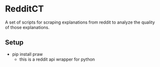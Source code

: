 # RedditCT
A set of scripts for scraping explanations from reddit to analyze the quality of those explanations.

## Setup
* pip install praw
  * this is a reddit api wrapper for python